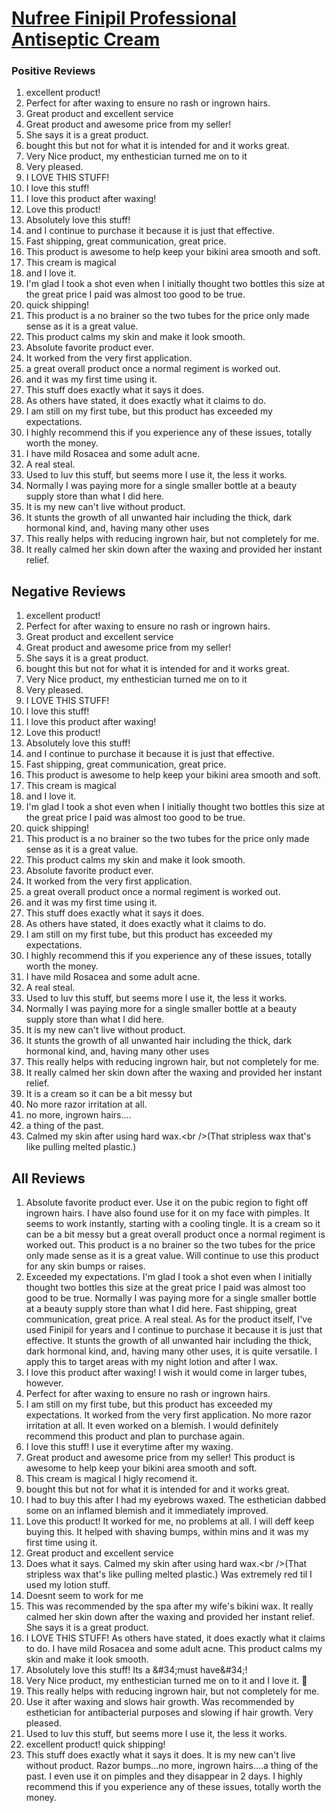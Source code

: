# [Nufree Finipil Professional Antiseptic Cream](https://products.checkmycream.com/products/Nufree-Finipil-Professional-Antiseptic-Cream.html)

### Positive Reviews

<ol>
      <li>excellent product!  </li>
      <li>Perfect for after waxing to ensure no rash or ingrown hairs.</li>
      <li>Great product and excellent service</li>
      <li>Great product and awesome price from my seller!</li>
      <li>She says it is a great product.</li>
      <li>bought this but not for what it is intended for and it works great.</li>
      <li>Very Nice product, my enthestician turned me on to it</li>
      <li>Very pleased.</li>
      <li>I LOVE THIS STUFF!</li>
      <li>I love this stuff!</li>
      <li>I love this product after waxing!  </li>
      <li>Love this product!</li>
      <li>Absolutely love this stuff!  </li>
      <li>and I continue to purchase it because it is just that effective.  </li>
      <li>Fast shipping, great communication, great price.  </li>
      <li>This product is awesome to help keep your bikini area smooth and soft.</li>
      <li>This cream is magical</li>
      <li>and I love it.</li>
      <li>I&#x27;m glad I took a shot even when I initially thought two bottles this size at the great price I paid was almost too good to be true.  </li>
      <li>quick shipping!</li>
      <li>This product is a no brainer so the two tubes for the price only made sense as it is a great value.</li>
      <li>This product calms my skin and make it look smooth.</li>
      <li>Absolute favorite product ever.</li>
      <li>It worked from the very first application.  </li>
      <li>a great overall product once a normal regiment is worked out.</li>
      <li>and it was my first time using it.</li>
      <li>This stuff does exactly what it says it does.</li>
      <li>As others have stated, it does exactly what it claims to do.</li>
      <li>I am still on my first tube, but this product has exceeded my expectations.  </li>
      <li>I highly recommend this if you experience any of these issues, totally worth the money.</li>
      <li>I have mild Rosacea and some adult acne.</li>
      <li>A real steal.  </li>
      <li>Used to luv this stuff, but seems more I use it, the less it works.</li>
      <li>Normally I was paying more for a single smaller bottle at a beauty supply store than what I did here.  </li>
      <li>It is my new can&#x27;t live without product.</li>
      <li>It stunts the growth of all unwanted hair including the thick, dark hormonal kind, and, having many other uses</li>
      <li>This really helps with reducing ingrown hair, but not completely for me.</li>
      <li>It really calmed her skin down after the waxing and provided her instant relief.  </li>
</ol>


<h2>Negative Reviews</h2>
<ol>
<li> excellent product!  </li>
<li> Perfect for after waxing to ensure no rash or ingrown hairs.</li>
<li> Great product and excellent service</li>
<li> Great product and awesome price from my seller!</li>
<li> She says it is a great product.</li>
<li> bought this but not for what it is intended for and it works great.</li>
<li> Very Nice product, my enthestician turned me on to it</li>
<li> Very pleased.</li>
<li> I LOVE THIS STUFF!</li>
<li> I love this stuff!</li>
<li> I love this product after waxing!  </li>
<li> Love this product!</li>
<li> Absolutely love this stuff!  </li>
<li> and I continue to purchase it because it is just that effective.  </li>
<li> Fast shipping, great communication, great price.  </li>
<li> This product is awesome to help keep your bikini area smooth and soft.</li>
<li> This cream is magical</li>
<li> and I love it.</li>
<li> I&#x27;m glad I took a shot even when I initially thought two bottles this size at the great price I paid was almost too good to be true.  </li>
<li> quick shipping!</li>
<li> This product is a no brainer so the two tubes for the price only made sense as it is a great value.</li>
<li> This product calms my skin and make it look smooth.</li>
<li> Absolute favorite product ever.</li>
<li> It worked from the very first application.  </li>
<li> a great overall product once a normal regiment is worked out.</li>
<li> and it was my first time using it.</li>
<li> This stuff does exactly what it says it does.</li>
<li> As others have stated, it does exactly what it claims to do.</li>
<li> I am still on my first tube, but this product has exceeded my expectations.  </li>
<li> I highly recommend this if you experience any of these issues, totally worth the money.</li>
<li> I have mild Rosacea and some adult acne.</li>
<li> A real steal.  </li>
<li> Used to luv this stuff, but seems more I use it, the less it works.</li>
<li> Normally I was paying more for a single smaller bottle at a beauty supply store than what I did here.  </li>
<li> It is my new can&#x27;t live without product.</li>
<li> It stunts the growth of all unwanted hair including the thick, dark hormonal kind, and, having many other uses</li>
<li> This really helps with reducing ingrown hair, but not completely for me.</li>
<li> It really calmed her skin down after the waxing and provided her instant relief.  </li>
<li> It is a cream so it can be a bit messy but</li>
<li> No more razor irritation at all.  </li>
<li> no more, ingrown hairs....</li>
<li> a thing of the past.  </li>
<li> Calmed my skin after using hard wax.&lt;br /&gt;(That stripless wax that&#x27;s like pulling melted plastic.)</li>
</ol>

<h2>All Reviews</h2>

<ol>
    <li> Absolute favorite product ever. Use it on the pubic region to fight off ingrown hairs.  I have also found use for it on my face with pimples. It seems to work instantly, starting with a cooling tingle. It is a cream so it can be a bit messy but a great overall product once a normal regiment is worked out. This product is a no brainer so the two tubes for the price only made sense as it is a great value. Will continue to use this product for any skin bumps or raises.</li>
    <li> Exceeded my expectations.  I&#x27;m glad I took a shot even when I initially thought two bottles this size at the great price I paid was almost too good to be true.  Normally I was paying more for a single smaller bottle at a beauty supply store than what I did here.  Fast shipping, great communication, great price.  A real steal.  As for the product itself, I&#x27;ve used Finipil for years and I continue to purchase it because it is just that effective.  It stunts the growth of all unwanted hair including the thick, dark hormonal kind, and, having many other uses, it is quite versatile.  I apply this to target areas with my night lotion and after I wax.</li>
    <li> I love this product after waxing!  I wish it would come in larger tubes, however.</li>
    <li> Perfect for after waxing to ensure no rash or ingrown hairs.</li>
    <li> I am still on my first tube, but this product has exceeded my expectations.  It worked from the very first application.  No more razor irritation at all.  It even worked on a blemish.  I would definitely recommend this product and plan to purchase again.</li>
    <li> I love this stuff! I use it everytime after my waxing.</li>
    <li> Great product and awesome price from my seller! This product is awesome to help keep your bikini area smooth and soft.</li>
    <li> This cream is magical I higly recomend it.</li>
    <li> bought this but not for what it is intended for and it works great.</li>
    <li> I had to buy this after I had my eyebrows waxed. The esthetician dabbed some on an inflamed blemish and it immediately improved.</li>
    <li> Love this product! It worked for me, no problems at all. I will deff keep buying this. It helped with shaving bumps, within mins and it was my first time using it.</li>
    <li> Great product and excellent service</li>
    <li> Does what it says. Calmed my skin after using hard wax.&lt;br /&gt;(That stripless wax that&#x27;s like pulling melted plastic.) Was extremely red til I used my lotion stuff.</li>
    <li> Doesnt seem to work for me</li>
    <li> This was recommended by the spa after my wife&#x27;s bikini wax.  It really calmed her skin down after the waxing and provided her instant relief.  She says it is a great product.</li>
    <li> I LOVE THIS STUFF! As others have stated, it does exactly what it claims to do. I have mild Rosacea and some adult acne. This product calms my skin and make it look smooth.</li>
    <li> Absolutely love this stuff!  Its a &amp;#34;must have&amp;#34;!</li>
    <li> Very Nice product, my enthestician turned me on to it and I love it. 🌟</li>
    <li> This really helps with reducing ingrown hair, but not completely for me.</li>
    <li> Use it after waxing and slows hair growth. Was recommended by esthetician for antibacterial purposes and slowing if hair growth. Very pleased.</li>
    <li> Used to luv this stuff, but seems more I use it, the less it works.</li>
    <li> excellent product!  quick shipping!</li>
    <li> This stuff does exactly what it says it does. It is my new can&#x27;t live without product. Razor bumps...no more, ingrown hairs....a thing of the past.  I even use it on pimples and they disappear in 2 days. I highly recommend this if you experience any of these issues, totally worth the money.</li>
</ol>




